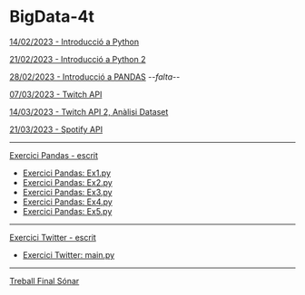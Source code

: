 # BigData-4t

[14/02/2023 - Introducció a Python](https://github.com/rbachuab/BigData-4t-/blob/main/Classe%201.md)

[21/02/2023 - Introducció a Python 2](https://github.com/rbachuab/BigData-4t-/blob/main/Classe%202.md)

[28/02/2023 - Introducció a PANDAS]()    *--falta--*

[07/03/2023 - Twitch API](https://github.com/rbachuab/BigData-4t-/blob/main/Classe%204.md)

[14/03/2023 - Twitch API 2, Anàlisi Dataset](https://github.com/rbachuab/BigData-4t-/blob/main/Classe%205.md)

[21/03/2023 - Spotify API](https://github.com/rbachuab/BigData-4t-/blob/main/Classe%206.md)


--------------------------------------------------------------------------------------

[Exercici Pandas - escrit](https://github.com/rbachuab/BigData-4t-/blob/main/EXERCICI_PANDAS/00_escrit.md)

- [Exercici Pandas: Ex1.py](https://github.com/rbachuab/BigData-4t-/blob/main/EXERCICI_PANDAS/Ex1.py)
- [Exercici Pandas: Ex2.py](https://github.com/rbachuab/BigData-4t-/blob/main/EXERCICI_PANDAS/Ex2.py)
- [Exercici Pandas: Ex3.py](https://github.com/rbachuab/BigData-4t-/blob/main/EXERCICI_PANDAS/Ex3.py)
- [Exercici Pandas: Ex4.py](https://github.com/rbachuab/BigData-4t-/blob/main/EXERCICI_PANDAS/Ex4.py)
- [Exercici Pandas: Ex5.py](https://github.com/rbachuab/BigData-4t-/blob/main/EXERCICI_PANDAS/Ex5.py)

---------------------------------------------------------------------------------------

[Exercici Twitter - escrit](https://github.com/rbachuab/BigData-4t-/blob/main/Exercici%20Twitter/escrit.md)

 - [Exercici Twitter: main.py](https://github.com/rbachuab/BigData-4t-/blob/main/Exercici%20Twitter/main.py)

--------------------------------------------------------------------------------------

[Treball Final Sónar]()
